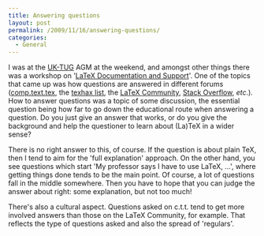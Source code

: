 ```yaml
---
title: Answering questions
layout: post
permalink: /2009/11/16/answering-questions/
categories:
  - General
---
```

I was at the [UK-TUG](http://uk.tug.org/) AGM at the weekend, and amongst other things there was a workshop on '[LaTeX Documentation and Support](http://uk.tug.org/2009/11/15/speaker-meeting-and-agm-2009/)'. One of the topics that came up was how questions are answered in different forums ([comp.text.tex](http://groups.google.com/group/uk-math-content-2009/web/home), the [texhax list](https://tug.org/mailman/listinfo/texhax), the [LaTeX Community](http://www.latex-community.org/), [Stack Overflow](http://stackoverflow.com/), _etc_.). How to answer questions was a topic of some discussion, the essential question being how far to go down the educational route when answering a question. Do you just give an answer that works, or do you give the background and help the questioner to learn about (La)TeX in a wider sense?

There is no right answer to this, of course. If the question is about plain TeX, then I tend to aim for the 'full explanation' approach. On the other hand, you see questions which start 'My professor says I have to use LaTeX, …', where getting things done tends to be the main point. Of course, a lot of questions fall in the middle somewhere. Then you have to hope that you can judge the answer about right: some explanation, but not too much!

There's also a cultural aspect. Questions asked on c.t.t. tend to get more involved answers than those on the LaTeX Community, for example. That reflects the type of questions asked and also the spread of 'regulars'.
